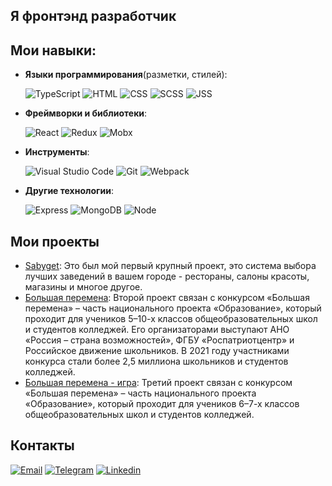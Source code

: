 ## Я фронтэнд разработчик
## Мои навыки:

- **Языки программирования**(разметки, стилей):
  
  ![TypeScript](https://img.shields.io/badge/-TypeScript-333?style=for-the-badge&logo=TypeScript) ![HTML](https://img.shields.io/badge/-HTML-333?style=for-the-badge&logo=Html5) ![CSS](https://img.shields.io/badge/-CSS-333?style=for-the-badge&logo=CSS3&logoColor=blue) ![SCSS](https://img.shields.io/badge/-SCSS-333?style=for-the-badge&logo=SASS) ![JSS](https://img.shields.io/badge/-JSS-333?style=for-the-badge&logo=JSS)

- **Фреймворки и библиотеки**:
  
  ![React](https://img.shields.io/badge/-React-333?style=for-the-badge&logo=React)  ![Redux](https://img.shields.io/badge/-Redux-333?style=for-the-badge&logo=Redux) ![Mobx](https://img.shields.io/badge/-Mobx-333?style=for-the-badge&logo=Mobx) 

- **Инструменты**: 

  ![Visual Studio Code](https://img.shields.io/badge/-VisualStudioCode-333?style=for-the-badge&logo=VisualStudioCode) ![Git](https://img.shields.io/badge/-Git-333?style=for-the-badge&logo=Git) ![Webpack](https://img.shields.io/badge/-Webpack-333?style=for-the-badge&logo=Webpack)

- **Другие технологии**: 

  ![Express](https://img.shields.io/badge/-Express-333?style=for-the-badge&logo=Express) ![MongoDB](https://img.shields.io/badge/-MongoDB-333?style=for-the-badge&logo=MongoDB) ![Node](https://img.shields.io/badge/-Node-333?style=for-the-badge&logo=Node)

## Мои проекты

- [Sabyget](https://sabyget.ru/): Это был мой первый крупный проект, это система выбора лучших заведений в вашем городе - рестораны, салоны красоты, магазины и многое другое.
- [Большая перемена](https://xn--80aabraa2blkdnn4h9b6b.xn--80asehdb/): Второй проект связан c конкурсом «Большая перемена» – часть национального проекта «Образование», который проходит для учеников 5–10-х классов общеобразовательных школ и студентов колледжей. Его организаторами выступают АНО «Россия – страна возможностей», ФГБУ «Роспатриотцентр» и Российское движение школьников. В 2021 году участниками конкурса стали более 2,5 миллиона школьников и студентов колледжей.
- [Большая перемена - игра](https://xn--80aabraa2blkdnn4h9b6b.xn--80asehdb/): Третий проект связан c конкурсом «Большая перемена» – часть национального проекта «Образование», который проходит для учеников 6–7-х классов общеобразовательных школ и студентов колледжей.

## Контакты
[![Email](https://img.shields.io/badge/-Email-333?style=for-the-badge&logo=Email)](mailto:silsedane@mail.ru)
[![Telegram](https://img.shields.io/badge/-Telegram-333?style=for-the-badge&logo=Telegram)](https://t.me/silsedane)
[![Linkedin](https://img.shields.io/badge/-Linkedin-333?style=for-the-badge&logo=Linkedin&logoColor=blue)](https://www.linkedin.com/in/alvi-soltakhanov-13638823a/)




